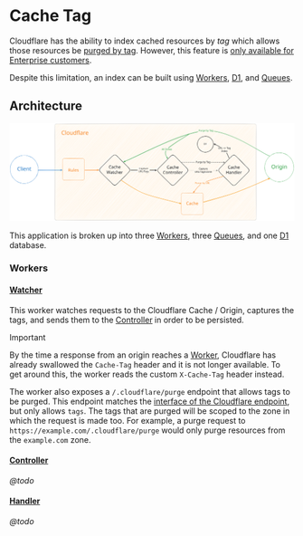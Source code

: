 # Cache Tag

Cloudflare has the ability to index cached resources by _tag_ which allows those resources be
[purged by tag](https://developers.cloudflare.com/cache/how-to/purge-cache/purge-by-tags/). However, this feature is
[only available for Enterprise customers](https://developers.cloudflare.com/cache/how-to/purge-cache/purge-by-tags/#:~:text=Note%20that%20Tag%2C%20Hostname%20and%20Prefix%20purges%20are%20only%20available%20for%20Enterprise%20customers.).

Despite this limitation, an index can be built using [Workers](https://developers.cloudflare.com/workers/),
[D1](https://developers.cloudflare.com/d1/), and [Queues](https://developers.cloudflare.com/queues/).

## Architecture

<picture>
  <source media="(prefers-color-scheme: dark)" srcset="./cache-tag-dark.svg">
  <source media="(prefers-color-scheme: light)" srcset="./cache-tag-light.svg">
  <img alt="Architecture Diagram" src="./cache-tag-light.svg">
</picture>

This application is broken up into three [Workers](https://developers.cloudflare.com/workers/), three
[Queues](https://developers.cloudflare.com/queues/), and one [D1](https://developers.cloudflare.com/d1/) database.

### Workers

#### [Watcher](./workers/watcher/)

This worker watches requests to the Cloudflare Cache / Origin, captures the tags, and sends them to the
[Controller](./workers/controller/) in order to be persisted.

> [!IMPORTANT]
> By the time a response from an origin reaches a [Worker](https://developers.cloudflare.com/workers/), Cloudflare
> has already swallowed the `Cache-Tag` header and it is not longer available. To get around this, the worker reads the
> custom `X-Cache-Tag` header instead.

The worker also exposes a `/.cloudflare/purge` endpoint that allows tags to be purged. This endpoint matches the
[interface of the Cloudflare endpoint](https://developers.cloudflare.com/api/operations/zone-purge#purge-cached-content-by-tag-host-or-prefix), but only allows `tags`. The tags that are purged will be scoped
to the zone in which the request is made too. For example, a purge request to `https://example.com/.cloudflare/purge`
would only purge resources from the `example.com` zone.

#### [Controller](./workers/controller/)

_@todo_

#### [Handler](./workers/handler/)

_@todo_
